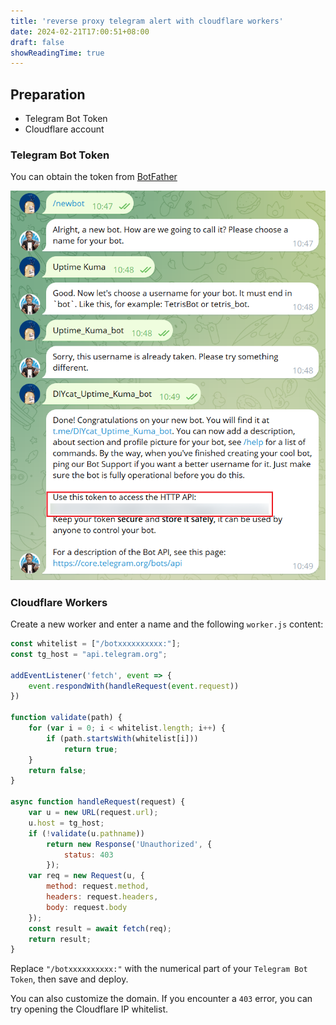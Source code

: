 ```yaml
---
title: 'reverse proxy telegram alert with cloudflare workers'
date: 2024-02-21T17:00:51+08:00
draft: false
showReadingTime: true
---
```


## Preparation
- Telegram Bot Token
- Cloudflare account

### Telegram Bot Token
You can obtain the token from [BotFather](https://t.me/BotFather)

![](Snipaste_2024-02-21_17-26-26.png)

### Cloudflare Workers

Create a new worker and enter a name and the following `worker.js` content:

``` js
const whitelist = ["/botxxxxxxxxxx:"];
const tg_host = "api.telegram.org";

addEventListener('fetch', event => {
    event.respondWith(handleRequest(event.request))
})

function validate(path) {
    for (var i = 0; i < whitelist.length; i++) {
        if (path.startsWith(whitelist[i]))
            return true;
    }
    return false;
}

async function handleRequest(request) {
    var u = new URL(request.url);
    u.host = tg_host;
    if (!validate(u.pathname))
        return new Response('Unauthorized', {
            status: 403
        });
    var req = new Request(u, {
        method: request.method,
        headers: request.headers,
        body: request.body
    });
    const result = await fetch(req);
    return result;
}

```

Replace `"/botxxxxxxxxxx:"` with the numerical part of your `Telegram Bot Token`, then save and deploy.

You can also customize the domain. If you encounter a `403` error, you can try opening the Cloudflare IP whitelist.